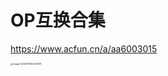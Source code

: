 # OP互换合集

https://www.acfun.cn/a/aa6003015

<img src="https://i0.hdslb.com/bfs/album/9a69defb958f0b8608addd5884d205e04fab106b.png" alt="image-20220718212206191" style="zoom: 25%;" />
